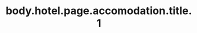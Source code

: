---
title: body.hotel.page.accomodation.title.1
featuredImage: ../../../images/hotel/accomodation/accomodation-1.jpg
alt: image-1
---                                   